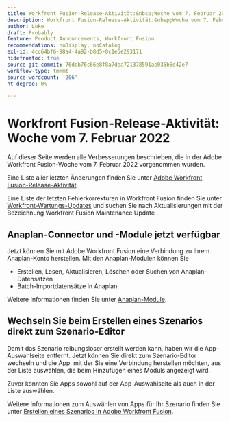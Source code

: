 ```yaml
---
title: Workfront Fusion-Release-Aktivität:&nbsp;Woche vom 7. Februar 2022
description: Workfront Fusion-Release-Aktivität:&nbsp;Woche vom 7. Februar 2022
author: Luke
draft: Probably
feature: Product Announcements, Workfront Fusion
recommendations: noDisplay, noCatalog
exl-id: 4cc64bf6-98a4-4a92-b8d5-0c1e5e293171
hidefromtoc: true
source-git-commit: 76deb76c66e8f8a7dea721378591ae035b8d42e7
workflow-type: tm+mt
source-wordcount: '206'
ht-degree: 0%

---
```


# Workfront Fusion-Release-Aktivität: Woche vom 7. Februar 2022

Auf dieser Seite werden alle Verbesserungen beschrieben, die in der Adobe Workfront Fusion-Woche vom 7. Februar 2022 vorgenommen wurden.

Eine Liste aller letzten Änderungen finden Sie unter [Adobe Workfront Fusion-Release-Aktivität](../../../product-announcements/product-releases/fusion-release-activity/fusion-release-activity.md).

Eine Liste der letzten Fehlerkorrekturen in Workfront Fusion finden Sie unter [Workfront-Wartungs-Updates](https://experienceleague.adobe.com/docs/workfront-known-issues/releases/current-updates.html) und suchen Sie nach Aktualisierungen mit der Bezeichnung Workfront Fusion Maintenance Update .

## Anaplan-Connector und -Module jetzt verfügbar

Jetzt können Sie mit Adobe Workfront Fusion eine Verbindung zu Ihrem Anaplan-Konto herstellen. Mit den Anaplan-Modulen können Sie

* Erstellen, Lesen, Aktualisieren, Löschen oder Suchen von Anaplan-Datensätzen
* Batch-Importdatensätze in Anaplan

Weitere Informationen finden Sie unter [Anaplan-Module](../../../workfront-fusion/apps-and-their-modules/anaplan-modules.md).

<!--
<div data-mc-conditions="QuicksilverOrClassic.Draft mode">
<h2>Adobe Acrobat Sign connector and modules now available</h2>
<p>Now you can use Adobe Workfront Fusion to connect to your Adobe Acrobat Sign account. With the Adobe Acrobat Sign modules, you can:</p>
<ul>
<li> <p>Create, update, and read agreements or other records</p> </li>
<li> <p>List or search for records in your Adobe Acrobat Sign account</p> </li>
<li> <p>Make a custom API call</p> </li>
</ul>
<p>For more information, see <a href="../../../workfront-fusion/apps-and-their-modules/adobe-sign-modules.md" class="MCXref xref" xrefformat="{para}">Adobe Acrobat Sign modules</a>.</p>
</div>
-->

## Wechseln Sie beim Erstellen eines Szenarios direkt zum Szenario-Editor

Damit das Szenario reibungsloser erstellt werden kann, haben wir die App-Auswahlseite entfernt. Jetzt können Sie direkt zum Szenario-Editor wechseln und die App, mit der Sie eine Verbindung herstellen möchten, aus der Liste auswählen, die beim Hinzufügen eines Moduls angezeigt wird.

Zuvor konnten Sie Apps sowohl auf der App-Auswahlseite als auch in der Liste auswählen.

Weitere Informationen zum Auswählen von Apps für Ihr Szenario finden Sie unter [Erstellen eines Szenarios in Adobe Workfront Fusion](../../../workfront-fusion/scenarios/create-a-scenario.md).
